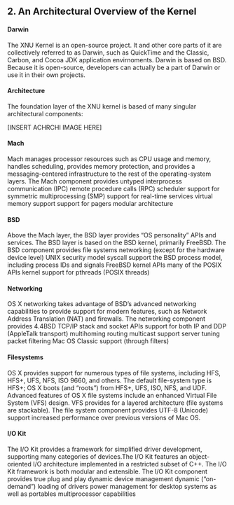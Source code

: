 ## 2. An Architectural Overview of the Kernel
#### Darwin

The XNU Kernel is an open-source project. It and other core parts of it are collectively referred to as Darwin, such as QuickTime and the Classic, Carbon, and Cocoa JDK application envirnoments. 
Darwin is based on BSD. Because it is open-source, developers can actually be a part of Darwin or use it in their own projects.

#### Architecture

The foundation layer of the XNU kernel is based of many singular architectural components:

[INSERT ACHRCHI IMAGE HERE]

#### Mach
Mach manages processor resources such as CPU usage and memory, handles scheduling, provides memory protection, and provides a messaging-centered infrastructure to the rest of the operating-system layers. The Mach component provides
untyped interprocess communication (IPC)
remote procedure calls (RPC)
scheduler support for symmetric multiprocessing (SMP)
support for real-time services
virtual memory support
support for pagers
modular architecture

#### BSD
Above the Mach layer, the BSD layer provides “OS personality” APIs and services. The BSD layer is based on the BSD kernel, primarily FreeBSD. The BSD component provides
file systems
networking (except for the hardware device level)
UNIX security model
syscall support
the BSD process model, including process IDs and signals
FreeBSD kernel APIs
many of the POSIX APIs
kernel support for pthreads (POSIX threads)

#### Networking
OS X networking takes advantage of BSD’s advanced networking capabilities to provide support for modern features, such as Network Address Translation (NAT) and firewalls. The networking component provides
4.4BSD TCP/IP stack and socket APIs
support for both IP and DDP (AppleTalk transport)
multihoming
routing
multicast support
server tuning
packet filtering
Mac OS Classic support (through filters)

#### Filesystems
OS X provides support for numerous types of file systems, including HFS, HFS+, UFS, NFS, ISO 9660, and others. The default file-system type is HFS+; OS X boots (and “roots”) from HFS+, UFS, ISO, NFS, and UDF. Advanced features of OS X file systems include an enhanced Virtual File System (VFS) design. VFS provides for a layered architecture (file systems are stackable). The file system component provides
UTF-8 (Unicode) support
increased performance over previous versions of Mac OS.

#### I/O Kit
The I/O Kit provides a framework for simplified driver development, supporting many categories of devices.The I/O Kit features an object-oriented I/O architecture implemented in a restricted subset of C++. The I/O Kit framework is both modular and extensible. The I/O Kit component provides
true plug and play
dynamic device management
dynamic (“on-demand”) loading of drivers
power management for desktop systems as well as portables
multiprocessor capabilities

